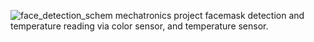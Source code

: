 ![face_detection_schem](https://user-images.githubusercontent.com/60121170/124039973-806f7300-d9f3-11eb-8f0e-2daf012c09f2.png)
mechatronics project facemask detection and temperature reading via color sensor, and temperature sensor.
